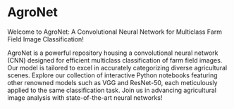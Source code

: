 # AgroNet 

Welcome to AgroNet: A Convolutional Neural Network for Multiclass Farm Field Image Classification!

AgroNet is a powerful repository housing a convolutional neural network (CNN) designed for efficient multiclass classification of farm field images. Our model is tailored to excel in accurately categorizing diverse agricultural scenes. Explore our collection of interactive Python notebooks featuring other renowned models such as VGG and ResNet-50, each meticulously applied to the same classification task. Join us in advancing agricultural image analysis with state-of-the-art neural networks!